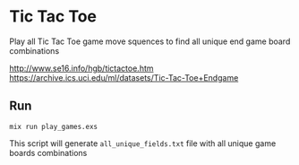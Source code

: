 # Tic Tac Toe

Play all Tic Tac Toe game move squences to find all unique end game board combinations

http://www.se16.info/hgb/tictactoe.htm
https://archive.ics.uci.edu/ml/datasets/Tic-Tac-Toe+Endgame

## Run

`mix run play_games.exs`

This script will generate `all_unique_fields.txt` file with all unique game boards combinations
